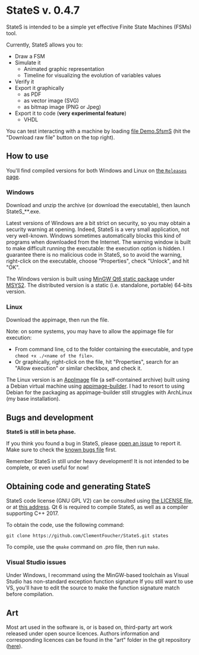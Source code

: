 
# StateS v. 0.4.7

StateS is intended to be a simple yet effective Finite State Machines (FSMs) tool.

Currently, StateS allows you to:

- Draw a FSM
- Simulate it
    - Animated graphic representation
    - Timeline for visualizing the evolution of variables values
- Verify it
- Export it graphically
    - as PDF
    - as vector image (SVG)
    - as bitmap image (PNG or Jpeg)
- Export it to code (**very experimental feature**)
    - VHDL

You can test interacting with a machine by loading [file Demo.SfsmS](samples/Demo.SfsmS) (hit the "Download raw file" button on the top right).


## How to use
You'll find compiled versions for both Windows and Linux on [the `Releases` page](https://github.com/ClementFoucher/StateS/releases).

### Windows
Download and unzip the archive (or download the executable), then launch StateS_**.exe.

Latest versions of Windows are a bit strict on security, so you may obtain a security warning at opening.
Indeed, StateS is a very small application, not very well-known.
Windows sometimes automatically blocks this kind of programs when downloaded from the Internet.
The warning window is built to make difficult running the executable: the execution option is hidden.
I guarantee there is no malicious code in StateS, so to avoid the warning, right-click on the executable, choose "Properties", check "Unlock", and hit "OK".

The Windows version is built using [MinGW Qt6 static package](https://packages.msys2.org/base/mingw-w64-qt6-static) under [MSYS2](https://www.msys2.org/).
The distributed version is a static (i.e. standalone, portable) 64-bits version.

### Linux
Download the appimage, then run the file.

Note: on some systems, you may have to allow the appimage file for execution:
- From command line, cd to the folder containing the executable, and type `chmod +x ./<name of the file>`.
- Or graphically, right-click on the file, hit "Properties", search for an "Allow execution" or similar checkbox, and check it.

The Linux version is an [AppImage](https://en.wikipedia.org/wiki/AppImage) file (a self-contained archive) built using a Debian virtual machine using [appimage-builder](https://appimage-builder.readthedocs.io/en/latest/).
I had to resort to using Debian for the packaging as appimage-builder still struggles with ArchLinux (my base installation).


## Bugs and development

**StateS is still in beta phase.**

If you think you found a bug in StateS, please [open an issue](https://github.com/ClementFoucher/StateS/issues) to report it.
Make sure to check the [known bugs file](text/known_bugs.txt?raw=true) first.

Remember StateS in still under heavy development!
It is not intended to be complete, or even useful for now!


## Obtaining code and generating StateS
StateS code license (GNU GPL V2) can be consulted using [the LICENSE file](LICENSE?raw=true), or at [this address](https://www.gnu.org/licenses/gpl-2.0.en.html).
Qt 6 is required to compile StateS, as well as a compiler supporting C++ 2017.

To obtain the code, use the following command:
```
git clone https://github.com/ClementFoucher/StateS.git states
```
To compile, use the `qmake` command on .pro file, then run `make`.

### Visual Studio issues
Under Windows, I recommand using the MinGW-based toolchain as Visual Studio has non-standard exception function signature
If you still want to use VS, you'll have to edit the source to make the function signature match before compilation.


## Art
Most art used in the software is, or is based on, third-party art work released under open source licences.
Authors information and corresponding licences can be found in the "art" folder in the git repository ([here](art/AUTHORS?raw=true)).
